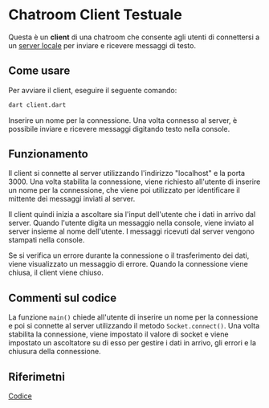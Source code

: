 # Chatroom Client Testuale

Questa è un **client** di una chatroom che consente agli utenti di connettersi a un [server locale](https://github.com/Sebastiano0/TPSIT/tree/main/chatroom/server) per inviare e ricevere messaggi di testo.


## Come usare

Per avviare il client, eseguire il seguente comando:


```bash
dart client.dart

```
Inserire un nome per la connessione. Una volta connesso al server, è possibile inviare e ricevere messaggi digitando testo nella console.

## Funzionamento

Il client si connette al server utilizzando l'indirizzo "localhost" e la porta 3000. Una volta stabilita la connessione, viene richiesto all'utente di inserire un nome per la connessione, che viene poi utilizzato per identificare il mittente dei messaggi inviati al server.

Il client quindi inizia a ascoltare sia l'input dell'utente che i dati in arrivo dal server. Quando l'utente digita un messaggio nella console, viene inviato al server insieme al nome dell'utente. I messaggi ricevuti dal server vengono stampati nella console.

Se si verifica un errore durante la connessione o il trasferimento dei dati, viene visualizzato un messaggio di errore. Quando la connessione viene chiusa, il client viene chiuso.
## Commenti sul codice
La funzione `main()` chiede all'utente di inserire un nome per la connessione e poi si connette al server utilizzando il metodo `Socket.connect()`. Una volta stabilita la connessione, viene impostato il valore di socket e viene impostato un ascoltatore su di esso per gestire i dati in arrivo, gli errori e la chiusura della connessione.


## Riferimetni
[Codice](https://gitlab.com/divino.marchese/zuccante_src/-/blob/master/dart/netowrking_io/es006_chatroom_client.dart)
